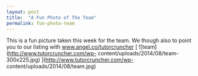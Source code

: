 ```yaml
---
layout: post
title:  "A Fun Photo of The Team"
permalink: fun-photo-team
---
```

This is a fun picture taken this week for the team. We though also to point
you to our listing with www.angel.co/tutorcruncher [
![team](http://www.tutorcruncher.com/wp-
content/uploads/2014/08/team-300x225.jpg) ](http://www.tutorcruncher.com/wp-
content/uploads/2014/08/team.jpg)
